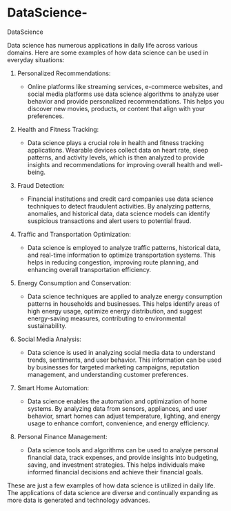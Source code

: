 # DataScience-
DataScience



Data science has numerous applications in daily life across various domains. Here are some examples of how data science can be used in everyday situations:

1. Personalized Recommendations:
   - Online platforms like streaming services, e-commerce websites, and social media platforms use data science algorithms to analyze user behavior and provide personalized recommendations. This helps you discover new movies, products, or content that align with your preferences.

2. Health and Fitness Tracking:
   - Data science plays a crucial role in health and fitness tracking applications. Wearable devices collect data on heart rate, sleep patterns, and activity levels, which is then analyzed to provide insights and recommendations for improving overall health and well-being.

3. Fraud Detection:
   - Financial institutions and credit card companies use data science techniques to detect fraudulent activities. By analyzing patterns, anomalies, and historical data, data science models can identify suspicious transactions and alert users to potential fraud.

4. Traffic and Transportation Optimization:
   - Data science is employed to analyze traffic patterns, historical data, and real-time information to optimize transportation systems. This helps in reducing congestion, improving route planning, and enhancing overall transportation efficiency.

5. Energy Consumption and Conservation:
   - Data science techniques are applied to analyze energy consumption patterns in households and businesses. This helps identify areas of high energy usage, optimize energy distribution, and suggest energy-saving measures, contributing to environmental sustainability.

6. Social Media Analysis:
   - Data science is used in analyzing social media data to understand trends, sentiments, and user behavior. This information can be used by businesses for targeted marketing campaigns, reputation management, and understanding customer preferences.

7. Smart Home Automation:
   - Data science enables the automation and optimization of home systems. By analyzing data from sensors, appliances, and user behavior, smart homes can adjust temperature, lighting, and energy usage to enhance comfort, convenience, and energy efficiency.

8. Personal Finance Management:
   - Data science tools and algorithms can be used to analyze personal financial data, track expenses, and provide insights into budgeting, saving, and investment strategies. This helps individuals make informed financial decisions and achieve their financial goals.

These are just a few examples of how data science is utilized in daily life. The applications of data science are diverse and continually expanding as more data is generated and technology advances.
